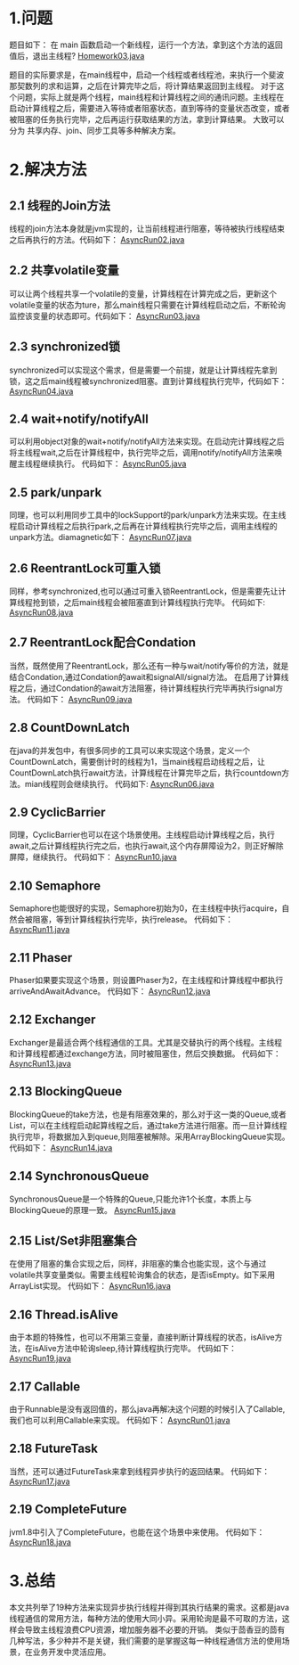 # 1.问题
题目如下：
在 main 函数启动一个新线程，运行一个方法，拿到这个方法的返回值后，退出主线程? 
[Homework03.java](../../../src/main/java/com/dhb/gts/javacourse/week4/Homework03.java)

题目的实际要求是，在main线程中，启动一个线程或者线程池，来执行一个斐波那契数列的求和运算，之后在计算完毕之后，将计算结果返回到主线程。
对于这个问题，实际上就是两个线程，main线程和计算线程之间的通讯问题。主线程在启动计算线程之后，需要进入等待或者阻塞状态，直到等待的变量状态改变，或者被阻塞的任务执行完毕，之后再运行获取结果的方法，拿到计算结果。
大致可以分为 共享内存、join、同步工具等多种解决方案。

# 2.解决方法
## 2.1 线程的Join方法
线程的join方法本身就是jvm实现的，让当前线程进行阻塞，等待被执行线程结束之后再执行的方法。代码如下：
[AsyncRun02.java](../../../src/main/java/com/dhb/gts/javacourse/week4/AsyncRun02.java)

## 2.2 共享volatile变量
可以让两个线程共享一个volatile的变量，计算线程在计算完成之后，更新这个volatile变量的状态为ture，那么main线程只需要在计算线程启动之后，不断轮询监控该变量的状态即可。代码如下：
[AsyncRun03.java](../../../src/main/java/com/dhb/gts/javacourse/week4/AsyncRun03.java)

## 2.3 synchronized锁
synchronized可以实现这个需求，但是需要一个前提，就是让计算线程先拿到锁，这之后main线程被synchronized阻塞。直到计算线程执行完毕，代码如下：
[AsyncRun04.java](../../../src/main/java/com/dhb/gts/javacourse/week4/AsyncRun04.java)

## 2.4 wait+notify/notifyAll
可以利用object对象的wait+notify/notifyAll方法来实现。在启动完计算线程之后将主线程wait,之后在计算线程中，执行完毕之后，调用notify/notifyAll方法来唤醒主线程继续执行。
代码如下：
[AsyncRun05.java](../../../src/main/java/com/dhb/gts/javacourse/week4/AsyncRun05.java)

## 2.5 park/unpark
同理，也可以利用同步工具中的lockSupport的park/unpark方法来实现。在主线程启动计算线程之后执行park,之后再在计算线程执行完毕之后，调用主线程的unpark方法。diamagnetic如下：
[AsyncRun07.java](../../../src/main/java/com/dhb/gts/javacourse/week4/AsyncRun07.java)

## 2.6 ReentrantLock可重入锁
同样，参考synchronized,也可以通过可重入锁ReentrantLock，但是需要先让计算线程抢到锁，之后main线程会被阻塞直到计算线程执行完毕。
代码如下:
[AsyncRun08.java](../../../src/main/java/com/dhb/gts/javacourse/week4/AsyncRun08.java)

## 2.7 ReentrantLock配合Condation
当然，既然使用了ReentrantLock，那么还有一种与wait/notify等价的方法，就是结合Condation,通过Condation的await和signalAll/signal方法。
在启用了计算线程之后，通过Condation的await方法阻塞，待计算线程执行完毕再执行signal方法。
代码如下：
[AsyncRun09.java](../../../src/main/java/com/dhb/gts/javacourse/week4/AsyncRun09.java)
## 2.8 CountDownLatch
在java的并发包中，有很多同步的工具可以来实现这个场景，定义一个CountDownLatch，需要倒计时的线程为1，当main线程启动线程之后，让CountDownLatch执行await方法，计算线程在计算完毕之后，执行countdown方法。mian线程则会继续执行。
代码如下:
[AsyncRun06.java](../../../src/main/java/com/dhb/gts/javacourse/week4/AsyncRun06.java)
## 2.9 CyclicBarrier
同理，CyclicBarrier也可以在这个场景使用。主线程启动计算线程之后，执行await,之后计算线程执行完之后，也执行await,这个内存屏障设为2，则正好解除屏障，继续执行。
代码如下：
[AsyncRun10.java](../../../src/main/java/com/dhb/gts/javacourse/week4/AsyncRun10.java)
## 2.10 Semaphore
Semaphore也能很好的实现，Semaphore初始为0，在主线程中执行acquire，自然会被阻塞，等到计算线程执行完毕，执行release。
代码如下：
[AsyncRun11.java](../../../src/main/java/com/dhb/gts/javacourse/week4/AsyncRun11.java)
## 2.11 Phaser
Phaser如果要实现这个场景，则设置Phaser为2，在主线程和计算线程中都执行arriveAndAwaitAdvance。
代码如下：
[AsyncRun12.java](../../../src/main/java/com/dhb/gts/javacourse/week4/AsyncRun12.java)
## 2.12 Exchanger
Exchanger是最适合两个线程通信的工具。尤其是交替执行的两个线程。主线程和计算线程都通过exchange方法，同时被阻塞住，然后交换数据。
代码如下：
[AsyncRun13.java](../../../src/main/java/com/dhb/gts/javacourse/week4/AsyncRun13.java)
## 2.13 BlockingQueue
BlockingQueue的take方法，也是有阻塞效果的，那么对于这一类的Queue,或者List，可以在主线程启动起算线程之后，通过take方法进行阻塞。而一旦计算线程执行完毕，将数据加入到queue,则阻塞被解除。采用ArrayBlockingQueue实现。
代码如下：
[AsyncRun14.java](../../../src/main/java/com/dhb/gts/javacourse/week4/AsyncRun14.java)
## 2.14 SynchronousQueue
SynchronousQueue是一个特殊的Queue,只能允许1个长度，本质上与BlockingQueue的原理一致。
[AsyncRun15.java](../../../src/main/java/com/dhb/gts/javacourse/week4/AsyncRun15.java)
## 2.15 List/Set非阻塞集合
在使用了阻塞的集合实现之后，同样，非阻塞的集合也能实现，这个与通过volatile共享变量类似。需要主线程轮询集合的状态，是否isEmpty。如下采用ArrayList实现。
代码如下：
[AsyncRun16.java](../../../src/main/java/com/dhb/gts/javacourse/week4/AsyncRun16.java)
## 2.16 Thread.isAlive
由于本题的特殊性，也可以不用第三变量，直接判断计算线程的状态，isAlive方法，在isAlive方法中轮询sleep,待计算线程执行完毕。
代码如下：
[AsyncRun19.java](../../../src/main/java/com/dhb/gts/javacourse/week4/AsyncRun19.java)
## 2.17 Callable
由于Runnable是没有返回值的，那么java再解决这个问题的时候引入了Callable,我们也可以利用Callable来实现。
代码如下：
[AsyncRun01.java](../../../src/main/java/com/dhb/gts/javacourse/week4/AsyncRun01.java)
## 2.18 FutureTask
当然，还可以通过FutureTask来拿到线程异步执行的返回结果。
代码如下：
[AsyncRun17.java](../../../src/main/java/com/dhb/gts/javacourse/week4/AsyncRun17.java)
## 2.19 CompleteFuture
jvm1.8中引入了CompleteFuture，也能在这个场景中来使用。
代码如下：
[AsyncRun18.java](../../../src/main/java/com/dhb/gts/javacourse/week4/AsyncRun18.java)

# 3.总结
本文共列举了19种方法来实现异步执行线程并得到其执行结果的需求。这都是java线程通信的常用方法，每种方法的使用大同小异。采用轮询是最不可取的方法，这样会导致主线程浪费CPU资源，增加服务器不必要的开销。
类似于茴香豆的茴有几种写法，多少种并不是关键，我们需要的是掌握这每一种线程通信方法的使用场景，在业务开发中灵活应用。